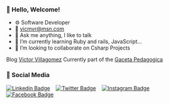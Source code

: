 <!--
**vicmvr/vicmvr** is a ✨ _special_ ✨ repository because its `README.md` (this file) appears on your GitHub profile.

Here are some ideas to get you started:

- 🔭 I’m currently working on ...

- 👯 I’m looking to collaborate on ...
- 🤔 I’m looking for help with ...
- 💬 Ask me about ...
- 📫 How to reach me: ...
- 😄 Pronouns: ...
- ⚡ Fun fact: ...
-->
### 👋 Hello, Welcome!

- ⚙️ Software Developer
- 📧 vicmvr@msn.com
- 💬 Ask me anything, I like to talk
- 🌱 I’m currently learning Ruby and rails, JavaScript...
- 👯 I’m looking to collaborate on Csharp Projects

Blog [Victor Villagomez](https://victorvillagomez.netlify.app/)
Currently part of the [Gaceta Pedagogica](https://gacetapedagogica.netlify.app/)



### 👥 Social Media

[![Linkedin Badge](https://img.shields.io/badge/-vicmvr-00599C?style=flat-square&logo=Linkedin&logoColor=white&link=https://www.linkedin.com/in/vicmvr/)](https://www.linkedin.com/in/vicmvr) &nbsp;&nbsp;
[![Twitter Badge](https://img.shields.io/badge/-vicmvr-007ACC?style=flat-square&logo=Twitter&logoColor=white&link=https://www.twitter.com/vicmvr/)](https://www.twitter.com/vicmvr) &nbsp;&nbsp;
[![Instagram Badge](https://img.shields.io/badge/-vicmvr-purple?style=flat-square&logo=instagram&logoColor=white&link=https://www.instagram.com/vicmvr/)](https://www.instagram.com/vicmvr) &nbsp;&nbsp;
[![Facebook Badge](https://img.shields.io/badge/-vicmvr-blue?style=flat-square&logo=facebook&logoColor=white&link=https://www.facebook.com/vicmvr/)](https://www.facebook.com/vicmvr)
